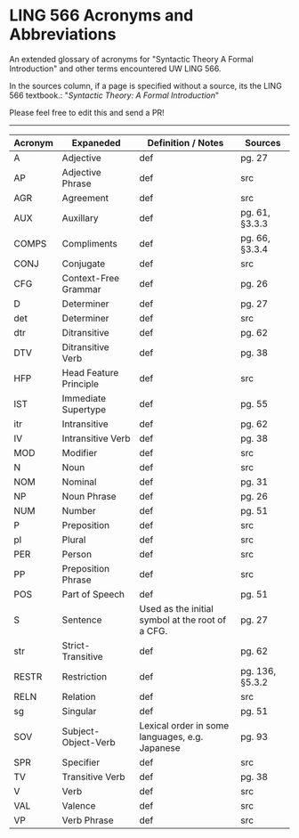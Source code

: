 # LING 566 Acronyms and Abbreviations

An extended glossary of acronyms for "Syntactic Theory A Formal Introduction" and other terms encountered UW LING 566.

In the sources column, if a page is specified without a source, its the LING 566 textbook.: "_Syntactic Theory: A Formal Introduction_"

Please feel free to edit this and send a PR!

---

<!--

Please keep this alphabetized. :) 

Copy-paste template row:     | acronym | word | definition | src |

Meta discussion: Should this include general vocabulary, including words defined in the text explicitly? Or just acronyms?
-->


| Acronym       | Expaneded     | Definition / Notes | Sources  |
| ------------- | ------------- | ---------- | ---------|
| A | Adjective | def | pg. 27 |
| AP | Adjective Phrase | def | src |
| AGR | Agreement | def | src |
| AUX | Auxillary | def | pg. 61, §3.3.3 |
| COMPS  | Compliments  | def | pg. 66, §3.3.4 |
| CONJ | Conjugate | def | src |
| CFG | Context-Free Grammar | def | pg. 26 |
| D | Determiner | def | pg. 27 |
| det | Determiner | def | src |
| dtr | Ditransitive | def | pg. 62 |
| DTV | Ditransitive Verb | def | pg. 38 |
| HFP | Head Feature Principle | def | src |
| IST | Immediate Supertype | def | pg. 55 |
| itr  | Intransitive  | def | pg. 62 |
| IV | Intransitive Verb | def | pg. 38 |
| MOD | Modifier | def | src |
| N | Noun | def | src |
| NOM | Nominal | def | pg. 31 |
| NP | Noun Phrase | def | pg. 26 |
| NUM | Number | def | pg. 51 |
| P | Preposition | def | src |
| pl | Plural | def | src |
| PER | Person | def | src |
| PP | Preposition Phrase | def | src |
| POS | Part of Speech | def | pg. 51 |
| S | Sentence | Used as the initial symbol at the root of a CFG. | pg. 27 |
| str | Strict-Transitive | def | pg. 62
| RESTR | Restriction | def | pg. 136, §5.3.2  |
| RELN | Relation | def | src |
| sg | Singular | def | pg. 51 |
| SOV | Subject-Object-Verb | Lexical order in some languages, e.g. Japanese | pg. 93 |
| SPR | Specifier | def | src |
| TV | Transitive Verb | def | pg. 38 |
| V | Verb | def | src |
| VAL | Valence | def | src |
| VP | Verb Phrase | def | src |
